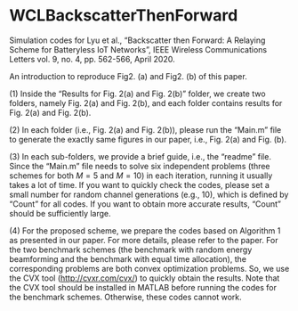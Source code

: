 # WCLBackscatterThenForward

Simulation codes for Lyu et al., “Backscatter then Forward: A Relaying Scheme for Batteryless IoT Networks”, IEEE Wireless Communications Letters vol. 9, no. 4, pp. 562-566, April 2020.

An introduction to reproduce Fig2. (a) and Fig2. (b) of this paper.

(1)	 Inside the “Results for Fig. 2(a) and Fig. 2(b)” folder, we create two folders, namely Fig. 2(a) and Fig. 2(b), and each folder contains results for Fig. 2(a) and Fig. 2(b).

(2)	In each folder (i.e., Fig. 2(a) and Fig. 2(b)), please run the “Main.m” file to generate the exactly same figures in our paper, i.e., Fig. 2(a) and Fig. (b).

(3)	In each sub-folders, we provide a brief guide, i.e., the “readme” file. Since the “Main.m” file needs to solve six independent problems (three schemes for both $M=5$ and $M=10$) in each iteration, running it usually takes a lot of time. If you want to quickly check the codes, please set a small number for random channel generations (e.g., 10), which is defined by “Count” for all codes. If you want to obtain more accurate results, “Count” should be sufficiently large.

(4)	 For the proposed scheme, we prepare the codes based on Algorithm 1 as presented in our paper. For more details, please refer to the paper. For the two benchmark schemes (the benchmark with random energy beamforming and the benchmark with equal time allocation), the corresponding problems are both convex optimization problems. So, we use the CVX tool (http://cvxr.com/cvx/) to quickly obtain the results. Note that the CVX tool should be installed in MATLAB before running the codes for the benchmark schemes. Otherwise, these codes cannot work.
